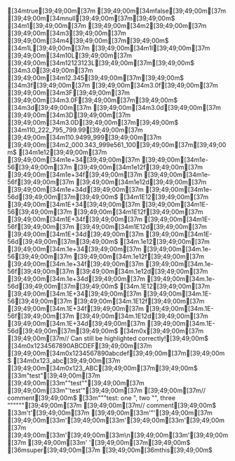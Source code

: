 [34mtrue[39;49;00m[37m [39;49;00m[34mfalse[39;49;00m[37m [39;49;00m[34mnull[39;49;00m[37m[39;49;00m$
[34m1[39;49;00m[37m [39;49;00m[34m2[39;49;00m[37m [39;49;00m[34m3[39;49;00m[37m [39;49;00m[34m4[39;49;00m[37m[39;49;00m$
[34m1L[39;49;00m[37m [39;49;00m[34m1l[39;49;00m[37m [39;49;00m[34m10L[39;49;00m[37m [39;49;00m[34m12123123L[39;49;00m[37m[39;49;00m$
[34m3.0[39;49;00m[37m [39;49;00m[34m12.345[39;49;00m[37m[39;49;00m$
[34m3f[39;49;00m[37m [39;49;00m[34m3.0f[39;49;00m[37m [39;49;00m[34m3F[39;49;00m[37m [39;49;00m[34m3.0F[39;49;00m[37m[39;49;00m$
[34m3d[39;49;00m[37m [39;49;00m[34m3.0d[39;49;00m[37m [39;49;00m[34m3D[39;49;00m[37m [39;49;00m[34m3.0D[39;49;00m[37m[39;49;00m$
[34m110_222_795_799.99[39;49;00m[37m [39;49;00m[34m110.9499_999[39;49;00m[37m [39;49;00m[34m2_000.343_999e561_100[39;49;00m[37m[39;49;00m$
[34m1e12[39;49;00m[37m [39;49;00m[34m1e+34[39;49;00m[37m [39;49;00m[34m1e-56[39;49;00m[37m [39;49;00m[34m1e12f[39;49;00m[37m [39;49;00m[34m1e+34f[39;49;00m[37m [39;49;00m[34m1e-56f[39;49;00m[37m [39;49;00m[34m1e12d[39;49;00m[37m [39;49;00m[34m1e+34d[39;49;00m[37m [39;49;00m[34m1e-56d[39;49;00m[37m[39;49;00m$
[34m1E12[39;49;00m[37m [39;49;00m[34m1E+34[39;49;00m[37m [39;49;00m[34m1E-56[39;49;00m[37m [39;49;00m[34m1E12f[39;49;00m[37m [39;49;00m[34m1E+34f[39;49;00m[37m [39;49;00m[34m1E-56f[39;49;00m[37m [39;49;00m[34m1E12d[39;49;00m[37m [39;49;00m[34m1E+34d[39;49;00m[37m [39;49;00m[34m1E-56d[39;49;00m[37m[39;49;00m$
[34m.1e12[39;49;00m[37m [39;49;00m[34m.1e+34[39;49;00m[37m [39;49;00m[34m.1e-56[39;49;00m[37m [39;49;00m[34m.1e12f[39;49;00m[37m [39;49;00m[34m.1e+34f[39;49;00m[37m [39;49;00m[34m.1e-56f[39;49;00m[37m [39;49;00m[34m.1e12d[39;49;00m[37m [39;49;00m[34m.1e+34d[39;49;00m[37m [39;49;00m[34m.1e-56d[39;49;00m[37m[39;49;00m$
[34m.1E12[39;49;00m[37m [39;49;00m[34m.1E+34[39;49;00m[37m [39;49;00m[34m.1E-56[39;49;00m[37m [39;49;00m[34m.1E12f[39;49;00m[37m [39;49;00m[34m.1E+34f[39;49;00m[37m [39;49;00m[34m.1E-56f[39;49;00m[37m [39;49;00m[34m.1E12d[39;49;00m[37m [39;49;00m[34m.1E+34d[39;49;00m[37m [39;49;00m[34m.1E-56d[39;49;00m[37m[39;49;00m$
[34m0x[39;49;00m[37m [39;49;00m[37m// Can still be highlighted correctly![39;49;00m$
[34m0x1234567890ABCDEF[39;49;00m[37m [39;49;00m[34m0x1234567890abcdef[39;49;00m[37m[39;49;00m$
[34m0x123_abc[39;49;00m[37m [39;49;00m[34m0x123_ABC[39;49;00m[37m[39;49;00m$
[33m"test"[39;49;00m[37m [39;49;00m[33m"\"test\""[39;49;00m[37m [39;49;00m[33m"'test'"[39;49;00m[37m [39;49;00m[37m// comment[39;49;00m$
[33m"""test: one ", two "", three """"""[39;49;00m[37m [39;49;00m[37m// comment[39;49;00m$
[33m't'[39;49;00m[37m [39;49;00m[33m'"'[39;49;00m[37m [39;49;00m[33m'[39;49;00m[33m\'[39;49;00m[33m'[39;49;00m[37m [39;49;00m[33m'[39;49;00m[33m\n[39;49;00m[33m'[39;49;00m[37m [39;49;00m[33m' '[39;49;00m[37m[39;49;00m$
[36msuper[39;49;00m[37m [39;49;00m[36mthis[39;49;00m$
